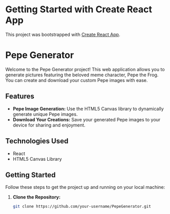# Getting Started with Create React App

This project was bootstrapped with [Create React App](https://github.com/facebook/create-react-app).

# Pepe Generator

Welcome to the Pepe Generator project! This web application allows you to generate pictures featuring the beloved meme character, Pepe the Frog. You can create and download your custom Pepe images with ease.

## Features

- **Pepe Image Generation:** Use the HTML5 Canvas library to dynamically generate unique Pepe images.
- **Download Your Creations:** Save your generated Pepe images to your device for sharing and enjoyment.

## Technologies Used

- React
- HTML5 Canvas Library

## Getting Started

Follow these steps to get the project up and running on your local machine:

1. **Clone the Repository:**
   ```bash
   git clone https://github.com/your-username/PepeGenerator.git
